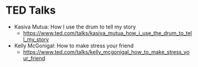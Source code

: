 # TED Talks
* Kasiva Mutua: How I use the drum to tell my story
  * https://www.ted.com/talks/kasiva_mutua_how_i_use_the_drum_to_tell_my_story
* Kelly McGonigal: How to make stress your friend
  * https://www.ted.com/talks/kelly_mcgonigal_how_to_make_stress_your_friend
